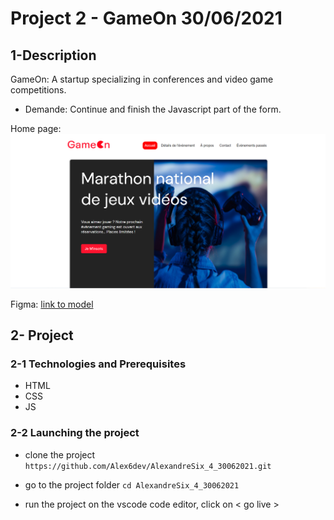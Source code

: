 # Project 2 - GameOn  30/06/2021

## 1-Description
GameOn: A startup specializing in conferences and video game competitions.
 
- Demande: 
Continue and finish the Javascript part of the form.


Home page:
<img src='https://github.com/Alex6dev/AlexandreSix_4_30062021/blob/master/screens/screenHome.png' alt="screenshot"/>

Figma: [link to model](https://www.figma.com/file/B7NKBDvSI18uoMLJgpnh48/UI-Design-GameOn-FR?node-id=106%3A630)

## 2- Project

### 2-1 Technologies and Prerequisites
- HTML
- CSS
- JS

### 2-2 Launching the project


- clone the project 
`https://github.com/Alex6dev/AlexandreSix_4_30062021.git` 

- go to the project folder 
`cd AlexandreSix_4_30062021`

- run the project 
on the vscode code editor, click on < go live >